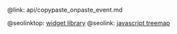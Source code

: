 @link: api/copypaste_onpaste_event.md

@seolinktop: [widget library](https://webix.com)
@seolink: [javascript treemap](https://webix.com/widget/treemap/)